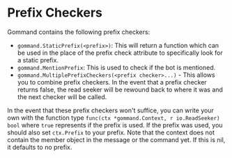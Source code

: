 # Prefix Checkers
Gommand contains the following prefix checkers:

- `gommand.StaticPrefix(<prefix>)`: This will return a function which can be used in the place of the prefix check attribute to specifically look for a static prefix.
- `gommand.MentionPrefix`: This is used to check if the bot is mentioned.
- `gommand.MultiplePrefixCheckers(<prefix checker>...)` - This allows you to combine prefix checkers. In the event that a prefix checker returns false, the read seeker will be rewound back to where it was and the next checker will be called.

In the event that these prefix checkers won't suffice, you can write your own with the function type `func(ctx *gommand.Context, r io.ReadSeeker) bool` where `true` represents if the prefix is used. If the prefix was used, you should also set `ctx.Prefix` to your prefix. Note that the context does not contain the member object in the message or the command yet. If this is nil, it defaults to no prefix.
